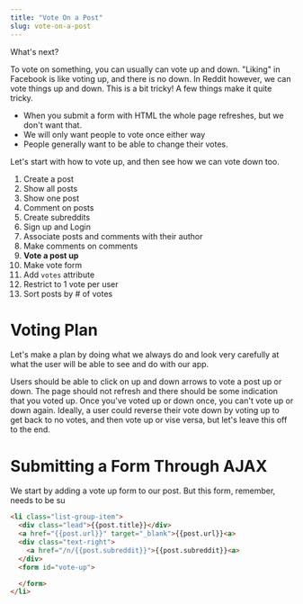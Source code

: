 ```yaml
---
title: "Vote On a Post"
slug: vote-on-a-post
---
```


What's next?

To vote on something, you can usually can vote up and down. "Liking" in Facebook is like voting up, and there is no down. In Reddit however, we can vote things up and down. This is a bit tricky! A few things make it quite tricky.

* When you submit a form with HTML the whole page refreshes, but we don't want that.
* We will only want people to vote once either way
* People generally want to be able to change their votes.

Let's start with how to vote up, and then see how we can vote down too.

1. Create a post
1. Show all posts
1. Show one post
1. Comment on posts
1. Create subreddits
1. Sign up and Login
1. Associate posts and comments with their author
1. Make comments on comments
1. **Vote a post up**
  1. Make vote form
  1. Add `votes` attribute
  1. Restrict to 1 vote per user
1. Sort posts by # of votes

# Voting Plan

Let's make a plan by doing what we always do and look very carefully at what the user will be able to see and do with our app.

Users should be able to click on up and down arrows to vote a post up or down. The page should not refresh and there should be some indication that you voted up. Once you've voted up or down once, you can't vote up or down again. Ideally, a user could reverse their vote down by voting up to get back to no votes, and then vote up or vise versa, but let's leave this off to the end.

# Submitting a Form Through AJAX

We start by adding a vote up form to our post. But this form, remember, needs to be su

```html
<li class="list-group-item">
  <div class="lead">{{post.title}}</div>
  <a href="{{post.url}}" target="_blank">{{post.url}}<a>
  <div class="text-right">
    <a href="/n/{{post.subreddit}}">{{post.subreddit}}<a>
  </div>
  <form id="vote-up">

  </form>
</li>
```
